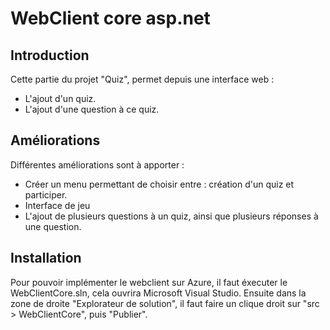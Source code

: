 ﻿# WebClient core asp.net

## Introduction
Cette partie du projet "Quiz", permet depuis une interface web :
  - L'ajout d'un quiz.
  - L'ajout d'une question à ce quiz.
  
## Améliorations
Différentes améliorations sont à apporter :
  - Créer un menu permettant de choisir entre : création d'un quiz et participer.
  - Interface de jeu
  - L'ajout de plusieurs questions à un quiz, ainsi que plusieurs réponses à une question.
  
## Installation
Pour pouvoir implémenter le webclient sur Azure, il faut éxecuter le WebClientCore.sln, cela ouvrira Microsoft Visual Studio.
Ensuite dans la zone de droite "Explorateur de solution", il faut faire un clique droit sur "src > WebClientCore", puis "Publier".